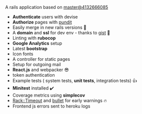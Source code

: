 
A rails application based on [master@4132666085](https://github.com/rails/rails/tree/aabbccd)


- **Authenticate** users with devise
- **Authorize** pages with [pundit](https://github.com/varvet/pundit)
- Easily merge in new rails versions :tada:
- A **domain** and **ssl** for dev env - thanks to
[gist](https://gist.github.com/tadast/9932075) :green_heart:
- Linting with **rubocop**
- **Google Analytics** setup
- Latest **bootstrap**
- Icon fonts
- A controller for static pages
- Setup for outgoing mail
- **React.js** and webpacker :sunglasses:
- token authentication
- Example tests ( system tests, **unit tests**, integration tests) :thumbsup:
- **Minitest** installed :heavy_check_mark:
- Coverage metrics using **simplecov**
- [Rack::Timeout](https://github.com/heroku/rack-timeout) and
[bullet](https://github.com/flyerhzm/bullet) for early warnings :fire:
- Frontend js errors sent to heroku logs